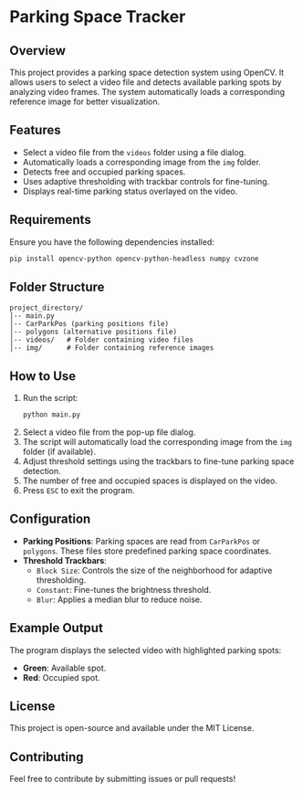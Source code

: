 # Parking Space Tracker

## Overview

This project provides a parking space detection system using OpenCV. It allows users to select a video file and detects available parking spots by analyzing video frames. The system automatically loads a corresponding reference image for better visualization.

## Features

- Select a video file from the `videos` folder using a file dialog.
- Automatically loads a corresponding image from the `img` folder.
- Detects free and occupied parking spaces.
- Uses adaptive thresholding with trackbar controls for fine-tuning.
- Displays real-time parking status overlayed on the video.

## Requirements

Ensure you have the following dependencies installed:

```bash
pip install opencv-python opencv-python-headless numpy cvzone
```

## Folder Structure

```
project_directory/
│-- main.py
│-- CarParkPos (parking positions file)
│-- polygons (alternative positions file)
│-- videos/   # Folder containing video files
│-- img/      # Folder containing reference images
```

## How to Use

1. Run the script:
   ```bash
   python main.py
   ```
2. Select a video file from the pop-up file dialog.
3. The script will automatically load the corresponding image from the `img` folder (if available).
4. Adjust threshold settings using the trackbars to fine-tune parking space detection.
5. The number of free and occupied spaces is displayed on the video.
6. Press `ESC` to exit the program.

## Configuration

- **Parking Positions**: Parking spaces are read from `CarParkPos` or `polygons`. These files store predefined parking space coordinates.
- **Threshold Trackbars**:
  - `Block Size`: Controls the size of the neighborhood for adaptive thresholding.
  - `Constant`: Fine-tunes the brightness threshold.
  - `Blur`: Applies a median blur to reduce noise.

## Example Output

The program displays the selected video with highlighted parking spots:

- **Green**: Available spot.
- **Red**: Occupied spot.

## License

This project is open-source and available under the MIT License.

## Contributing

Feel free to contribute by submitting issues or pull requests!

